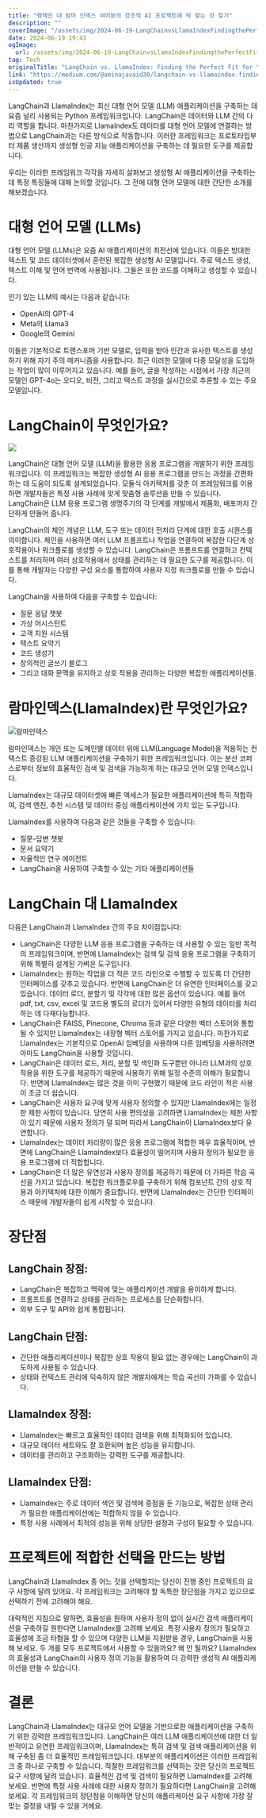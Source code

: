 ```yaml
---
title: "랭체인 대 람마 인덱스 여러분의 창조적 AI 프로젝트에 딱 맞는 것 찾기"
description: ""
coverImage: "/assets/img/2024-06-19-LangChainvsLlamaIndexFindingthePerfectFitforYourGenerativeAIProjects_0.png"
date: 2024-06-19 19:43
ogImage: 
  url: /assets/img/2024-06-19-LangChainvsLlamaIndexFindingthePerfectFitforYourGenerativeAIProjects_0.png
tag: Tech
originalTitle: "LangChain vs. LlamaIndex: Finding the Perfect Fit for Your Generative AI Projects"
link: "https://medium.com/@aminajavaid30/langchain-vs-llamaindex-finding-the-perfect-fit-for-your-generative-ai-projects-497518a15067"
isUpdated: true
---
```






LangChain과 LlamaIndex는 최신 대형 언어 모델 (LLM) 애플리케이션을 구축하는 데 요즘 널리 사용되는 Python 프레임워크입니다. LangChain은 데이터와 LLM 간의 다리 역할을 합니다. 마찬가지로 LlamaIndex도 데이터를 대형 언어 모델에 연결하는 방법으로 LangChain과는 다른 방식으로 작동합니다. 이러한 프레임워크는 프로토타입부터 제품 생산까지 생성형 인공 지능 애플리케이션을 구축하는 데 필요한 도구를 제공합니다.

우리는 이러한 프레임워크 각각을 자세히 살펴보고 생성형 AI 애플리케이션을 구축하는 데 특정 특징들에 대해 논의할 것입니다. 그 전에 대형 언어 모델에 대한 간단한 소개를 해보겠습니다.

# 대형 언어 모델 (LLMs)

대형 언어 모델 (LLMs)은 요즘 AI 애플리케이션의 최전선에 있습니다. 이들은 방대한 텍스트 및 코드 데이터셋에서 훈련된 복잡한 생성형 AI 모델입니다. 주로 텍스트 생성, 텍스트 이해 및 언어 번역에 사용됩니다. 그들은 또한 코드를 이해하고 생성할 수 있습니다.

<div class="content-ad"></div>

인기 있는 LLM의 예시는 다음과 같습니다:

- OpenAI의 GPT-4
- Meta의 Llama3
- Google의 Gemini

이들은 기본적으로 트랜스포머 기반 모델로, 입력을 받아 인간과 유사한 텍스트를 생성하기 위해 자기 주의 메커니즘을 사용합니다. 최근 이러한 모델에 다중 모달성을 도입하는 작업이 많이 이루어지고 있습니다. 예를 들어, 글을 작성하는 시점에서 가장 최근의 모델인 GPT-4o는 오디오, 비전, 그리고 텍스트 과정을 실시간으로 추론할 수 있는 주요 모델입니다.

# LangChain이 무엇인가요?

<div class="content-ad"></div>

<img src="/assets/img/2024-06-19-LangChainvsLlamaIndexFindingthePerfectFitforYourGenerativeAIProjects_0.png" />

LangChain은 대형 언어 모델 (LLM)을 활용한 응용 프로그램을 개발하기 위한 프레임워크입니다. 이 프레임워크는 복잡한 생성형 AI 응용 프로그램을 만드는 과정을 간편화하는 데 도움이 되도록 설계되었습니다. 모듈식 아키텍처를 갖춘 이 프레임워크를 이용하면 개발자들은 특정 사용 사례에 맞게 맞춤형 솔루션을 만들 수 있습니다. LangChain은 LLM 응용 프로그램 생명주기의 각 단계를 개발에서 제품화, 배포까지 간단하게 만들어 줍니다.

LangChain의 체인 개념은 LLM, 도구 또는 데이터 전처리 단계에 대한 호출 시퀀스를 의미합니다. 체인을 사용하면 여러 LLM 프롬프트나 작업을 연결하여 복잡한 다단계 상호작용이나 워크플로를 생성할 수 있습니다. LangChain은 프롬프트를 연결하고 컨텍스트를 처리하며 여러 상호작용에서 상태를 관리하는 데 필요한 도구를 제공합니다. 이를 통해 개발자는 다양한 구성 요소를 통합하여 사용자 지정 워크플로를 만들 수 있습니다.

LangChain을 사용하여 다음을 구축할 수 있습니다:

<div class="content-ad"></div>

- 질문 응답 챗봇
- 가상 어시스턴트
- 고객 지원 시스템
- 텍스트 요약기
- 코드 생성기
- 창의적인 글쓰기 블로그
- 그리고 대화 문맥을 유지하고 상호 작용을 관리하는 다양한 복잡한 애플리케이션들.

# 람마인덱스(LlamaIndex)란 무엇인가요?

![람마인덱스](/assets/img/2024-06-19-LangChainvsLlamaIndexFindingthePerfectFitforYourGenerativeAIProjects_1.png)

람마인덱스는 개인 또는 도메인별 데이터 위에 LLM(Language Model)을 적용하는 컨텍스트 증강된 LLM 애플리케이션을 구축하기 위한 프레임워크입니다. 이는 분산 코퍼스로부터 정보의 효율적인 검색 및 검색을 가능하게 하는 대규모 언어 모델 인덱스입니다.

<div class="content-ad"></div>

LlamaIndex는 대규모 데이터셋에 빠른 액세스가 필요한 애플리케이션에 특히 적합하여, 검색 엔진, 추천 시스템 및 데이터 중심 애플리케이션에 가치 있는 도구입니다.

LlamaIndex를 사용하여 다음과 같은 것들을 구축할 수 있습니다:

- 질문-답변 챗봇
- 문서 요약기
- 자율적인 연구 에이전트
- LangChain을 사용하여 구축할 수 있는 기타 애플리케이션들

# LangChain 대 LlamaIndex

<div class="content-ad"></div>

다음은 LangChain과 LlamaIndex 간의 주요 차이점입니다:

- LangChain은 다양한 LLM 응용 프로그램을 구축하는 데 사용할 수 있는 일반 목적의 프레임워크이며, 반면에 LlamaIndex는 검색 및 검색 응용 프로그램을 구축하기 위해 특별히 설계된 가벼운 도구입니다.
- LlamaIndex는 원하는 작업을 더 적은 코드 라인으로 수행할 수 있도록 더 간단한 인터페이스를 갖추고 있습니다. 반면에 LangChain은 더 유연한 인터페이스를 갖고 있습니다. 데이터 로더, 분할기 및 각각에 대한 많은 옵션이 있습니다. 예를 들어 pdf, txt, csv, excel 및 코드용 별도의 로더가 있어서 다양한 유형의 데이터를 처리하는 데 다재다능합니다.
- LangChain은 FAISS, Pinecone, Chroma 등과 같은 다양한 벡터 스토어와 통합될 수 있지만 LlamaIndex는 내장형 벡터 스토어를 가지고 있습니다. 마찬가지로 LlamaIndex는 기본적으로 OpenAI 임베딩을 사용하며 다른 임베딩을 사용하려면 아마도 LangChain을 사용할 것입니다.
- LangChain은 데이터 로드, 처리, 분할 및 색인화 도구뿐만 아니라 LLM과의 상호 작용을 위한 도구를 제공하기 때문에 사용하기 위해 일정 수준의 이해가 필요합니다. 반면에 LlamaIndex는 많은 것을 이미 구현했기 때문에 코드 라인이 적은 사용이 조금 더 쉽습니다.
- LangChain은 사용자 요구에 맞게 사용자 정의할 수 있지만 LlamaIndex에는 일정한 제한 사항이 있습니다. 당연히 사용 편의성을 고려하면 LlamaIndex는 제한 사항이 있기 때문에 사용자 정의가 덜 되며 따라서 LangChain이 LlamaIndex보다 유연합니다.
- LlamaIndex는 데이터 처리량이 많은 응용 프로그램에 적합한 매우 효율적이며, 반면에 LangChain은 LlamaIndex보다 효율성이 떨어지며 사용자 정의가 필요한 응용 프로그램에 더 적합합니다.
- LangChain은 더 많은 유연성과 사용자 정의를 제공하기 때문에 더 가파른 학습 곡선을 가지고 있습니다. 복잡한 워크플로우를 구축하기 위해 컴포넌트 간의 상호 작용과 아키텍처에 대한 이해가 중요합니다. 반면에 LlamaIndex는 간단한 인터페이스 때문에 개발자들이 쉽게 시작할 수 있습니다.

# 장단점

## LangChain 장점:

<div class="content-ad"></div>

- LangChain은 복잡하고 맥락에 맞는 애플리케이션 개발을 용이하게 합니다.
- 프롬프트를 연결하고 상태를 관리하는 프로세스를 단순화합니다.
- 외부 도구 및 API와 쉽게 통합됩니다.

## LangChain 단점:

- 간단한 애플리케이션이나 복잡한 상호 작용이 필요 없는 경우에는 LangChain이 과도하게 사용될 수 있습니다.
- 상태와 컨텍스트 관리에 익숙하지 않은 개발자에게는 학습 곡선이 가파를 수 있습니다.

## LlamaIndex 장점:

<div class="content-ad"></div>

- LlamaIndex는 빠르고 효율적인 데이터 검색을 위해 최적화되어 있습니다.
- 대규모 데이터 세트와도 잘 호환되며 높은 성능을 유지합니다.
- 데이터를 관리하고 구조화하는 강력한 도구를 제공합니다.

## LlamaIndex 단점:

- LlamaIndex는 주로 데이터 색인 및 검색에 중점을 둔 기능으로, 복잡한 상태 관리가 필요한 애플리케이션에는 적합하지 않을 수 있습니다.
- 특정 사용 사례에서 최적의 성능을 위해 상당한 설정과 구성이 필요할 수 있습니다.

# 프로젝트에 적합한 선택을 만드는 방법

<div class="content-ad"></div>

LangChain과 LlamaIndex 중 어느 것을 선택할지는 당신이 진행 중인 프로젝트의 요구 사항에 달려 있어요. 각 프레임워크는 고려해야 할 독특한 장단점을 가지고 있으므로 선택하기 전에 고려해야 해요.

대략적인 지침으로 말하면, 효율성을 원하며 사용자 정의 없이 실시간 검색 애플리케이션을 구축하길 원한다면 LlamaIndex를 고려해 보세요. 특정 사용자 정의가 필요하고 효율성에 조금 타협을 할 수 있으며 다양한 LLM을 지원받을 경우, LangChain을 사용해 보세요. 두 개를 모두 프로젝트에서 사용할 수 있을까요? 왜 안 될까요? LlamaIndex의 효율성과 LangChain의 사용자 정의 기능을 활용하여 더 강력한 생성적 AI 애플리케이션을 만들 수 있습니다.

# 결론

LangChain과 LlamaIndex는 대규모 언어 모델을 기반으로한 애플리케이션을 구축하기 위한 강력한 프레임워크입니다. LangChain은 여러 LLM 애플리케이션에 대한 더 일반적이고 유연한 프레임워크이며, LlamaIndex는 특히 검색 및 검색 애플리케이션을 위해 구축된 좀 더 효율적인 프레임워크입니다. 대부분의 애플리케이션은 이러한 프레임워크 중 하나로 구축할 수 있습니다. 적절한 프레임워크를 선택하는 것은 당신의 프로젝트 요구 사항에 달려 있습니다. 효율적인 검색 및 검색이 필요하면 LlamaIndex를 고려해 보세요. 반면에 특정 사용 사례에 대한 사용자 정의가 필요하다면 LangChain을 고려해 보세요. 각 프레임워크의 장단점을 이해하면 당신의 애플리케이션 요구 사항에 가장 잘 맞는 결정을 내릴 수 있을 거에요.
